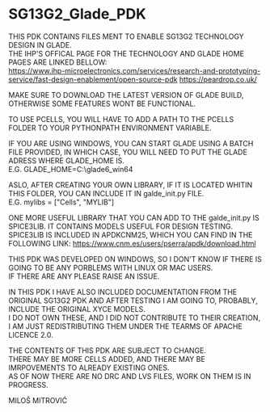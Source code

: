 # SG13G2_Glade_PDK
THIS PDK CONTAINS FILES MENT TO ENABLE SG13G2 TECHNOLOGY DESIGN IN GLADE.\
THE IHP'S OFFICAL PAGE FOR THE TECHNOLOGY AND GLADE HOME PAGES ARE LINKED BELLOW:\
https://www.ihp-microelectronics.com/services/research-and-prototyping-service/fast-design-enablement/open-source-pdk
https://peardrop.co.uk/

MAKE SURE TO DOWNLOAD THE LATEST VERSION OF GLADE BUILD, OTHERWISE SOME FEATURES WONT BE FUNCTIONAL.

TO USE PCELLS, YOU WILL HAVE TO ADD A PATH TO THE PCELLS FOLDER TO YOUR PYTHONPATH ENVIRONMENT VARIABLE.

IF YOU ARE USING WINDOWS, YOU CAN START GLADE USING A BATCH FILE PROVIDED, IN WHICH CASE, YOU WILL NEED TO PUT THE GLADE ADRESS WHERE GLADE_HOME IS.\
E.G. GLADE_HOME=C:\glade6_win64

ASLO, AFTER CREATING YOUR OWN LIBRARY, IF IT IS LOCATED WHITIN THIS FOLDER, YOU CAN INCLUDE IT IN galde_init.py FILE.\
E.G. mylibs = ["Cells", "MYLIB"]

ONE MORE USEFUL LIBRARY THAT YOU CAN ADD TO THE galde_init.py IS SPICE3LIB. IT CONTAINS MODELS USEFUL FOR DESIGN TESTING.\
SPICE3LIB IS INCLUDED IN APDKCNM25, WHICH YOU CAN FIND IN THE FOLLOWING LINK: https://www.cnm.es/users/pserra/apdk/download.html

THIS PDK WAS DEVELOPED ON WINDOWS, SO I DON'T KNOW IF THERE IS GOING TO BE ANY PORBLEMS WITH LINUX OR MAC USERS.\
IF THERE ARE ANY PLEASE RAISE AN ISSUE.

IN THIS PDK I HAVE ALSO INCLUDED DOCUMENTATION FROM THE ORIGINAL SG13G2 PDK AND AFTER TESTING I AM GOING TO, PROBABLY, INCLUDE THE ORIGINAL XYCE MODELS.\
I DO NOT OWN THESE, AND I DID NOT CONTRIBUTE TO THEIR CREATION, I AM JUST REDISTRIBUTING THEM UNDER THE TEARMS OF APACHE LICENCE 2.0.

THE CONTENTS OF THIS PDK ARE SUBJECT TO CHANGE.\
THERE MAY BE MORE CELLS ADDED, AND THERE MAY BE IMRPOVEMENTS TO ALREADY EXISTING ONES.\
AS OF NOW THERE ARE NO DRC AND LVS FILES, WORK ON THEM IS IN PROGRESS.

MILOŠ MITROVIĆ
